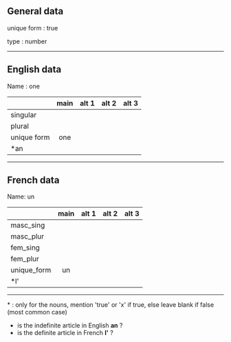 ## General data

unique form : true

type : number

---

## English data

Name : one

|             | main | alt 1 | alt 2 | alt 3 |
| :---------- | :--: | :---: | :---: | ----- |
| singular    |      |       |       |       |
| plural      |      |       |       |       |
| unique form | one  |       |       |       |
| \*an        |      |       |       |       |

---

## French data

Name: un

|             | main | alt 1 | alt 2 | alt 3 |
| :---------- | :--: | :---: | :---: | :---: |
| masc_sing   |      |       |       |       |
| masc_plur   |      |       |       |       |
| fem_sing    |      |       |       |       |
| fem_plur    |      |       |       |       |
| unique_form |  un  |       |       |       |
| \*l'        |      |       |       |       |

---

\* : only for the nouns, mention 'true' or 'x' if true, else leave blank if false (most common case)

- is the indefinite article in English **an** ?
- is the definite article in French **l'** ?
